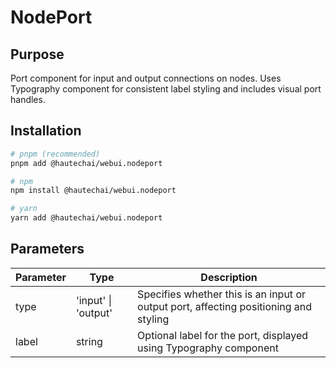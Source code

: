 # NodePort

## Purpose

Port component for input and output connections on nodes. Uses Typography component for consistent label styling and includes visual port handles.

## Installation

```bash
# pnpm (recommended)
pnpm add @hautechai/webui.nodeport

# npm
npm install @hautechai/webui.nodeport

# yarn
yarn add @hautechai/webui.nodeport
```

## Parameters

| Parameter | Type                | Description                                                                          |
| --------- | ------------------- | ------------------------------------------------------------------------------------ |
| type      | 'input' \| 'output' | Specifies whether this is an input or output port, affecting positioning and styling |
| label     | string              | Optional label for the port, displayed using Typography component                    |
